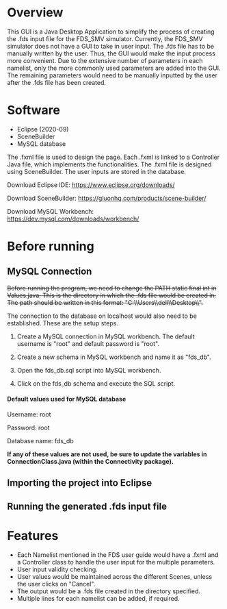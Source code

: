 # Overview
This GUI is a Java Desktop Application to simplify the process of creating the .fds input file for the FDS_SMV simulator. Currently, the FDS_SMV simulator does not have a GUI to take in user input. The .fds file has to be manually written by the user. Thus, the GUI would make the input process more convenient. Due to the extensive number of parameters in each namelist, only the more commonly used parameters are added into the GUI. The remaining parameters would need to be manually inputted by the user after the .fds file has been created.

# Software
- Eclipse (2020-09)
- SceneBuilder
- MySQL database 

The .fxml file is used to design the page. Each .fxml is linked to a Controller Java file, which implements the functionalities. The .fxml file is designed using SceneBuilder. The user inputs are stored in the database.

Download Eclipse IDE: https://www.eclipse.org/downloads/ 

Download SceneBuilder: https://gluonhq.com/products/scene-builder/  

Download MySQL Workbench: https://dev.mysql.com/downloads/workbench/ 

# Before running
## MySQL Connection
~~Before running the program, we need to change the PATH static final int in Values.java. This is the directory in which the .fds file would be created in. The path should be written in this format: "C:\\\Users\\\dell\\\Desktop\\\\".~~

The connection to the database on localhost would also need to be established. These are the setup steps.

1. Create a MySQL connection in MySQL workbench. The default username is "root" and default password is "root". 

2. Create a new schema in MySQL workbench and name it as "fds_db".

3. Open the fds_db.sql script into MySQL workbench.

4. Click on the fds_db schema and execute the SQL script.

#### Default values used for MySQL database
Username: root

Password: root

Database name: fds_db

**If any of these values are not used, be sure to update the variables in ConnectionClass.java (within the Connectivity package).**

## Importing the project into Eclipse

## Running the generated .fds input file

# Features
- Each Namelist mentioned in the FDS user guide would have a .fxml and a Controller class to handle the user input for the multiple parameters.
- User input validity checking.
- User values would be maintained across the different Scenes, unless the user clicks on "Cancel".
- The output would be a .fds file created in the directory specified.
- Multiple lines for each namelist can be added, if required.
